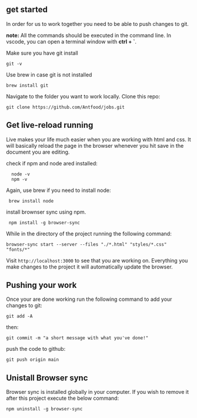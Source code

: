 ## get started

In order for us to work together you need to be able to push changes to git.

**note:** All the commands should be executed in the command line. In vscode, you can open a terminal window with **ctrl + `**.

Make sure you have git install

    git -v

Use brew in case git is not installed

    brew install git

Navigate to the folder you want to work locally. Clone this repo:

    git clone https://github.com/Antfood/jobs.git


## Get live-reload running
 
 Live makes your life much easier when you are working with html and css. It will basically reload the page in the browser whenever you hit save in the document you are editing.

check if npm and node ared installed:

      node -v
      npm -v

Again, use brew if you need to install node:

     brew install node

install brownser sync using npm. 

     npm install -g browser-sync

While in the directory of the project running the following command:

    browser-sync start --server --files "./*.html" "styles/*.css" "fonts/*"

Visit `http://localhost:3000` to see that you are working on.  Everything you make changes to the project it will automatically update the browser.


## Pushing your work

Once your are done working run the following command to add your changes to git:

    git add -A

then:

    git commit -m "a short message with what you've done!"

push the code to github:

    git push origin main

## Unistall Browser sync

Browser sync is installed globally in your computer. If you wish to remove it after this project execute the below command:

    npm uninstall -g browser-sync